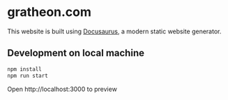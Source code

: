 # gratheon.com

This website is built using [Docusaurus](https://docusaurus.io/), a modern static website generator.

## Development on local machine

```bash
npm install
npm run start
```

Open http://localhost:3000 to preview